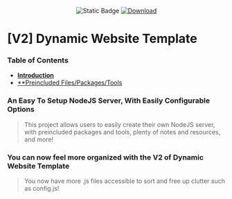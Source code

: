 <p align="center">  
  <img src="https://img.shields.io/badge/Latest_Version-1.0.0-884dff?labelColor=2a2a2a" alt="Static Badge"> 
  <a href="https://gvnx.is-a-good.dev/DWT">  
    <img src="https://img.shields.io/badge/Download_Latest_Version-%E2%96%BC-884dff?labelColor=2a2a2a" alt="Download"> 
  </a> 
</p>

# [**V2**] Dynamic Website Template

### Table of Contents
* [**Introduction**](#intro)
* [**Preincluded Files/Packages/Tools](#preincluded)



<span id="intro"></span>
### An Easy To Setup NodeJS Server, With Easily Configurable Options
> This project allows users to easily create their own NodeJS server, with preincluded packages and tools, plenty of notes and resources, and more!

### You can now feel more organized with the V2 of Dynamic Website Template
> You now have more .js files accessible to sort and free up clutter such as config.js!



<span id="preincluded"></span>
